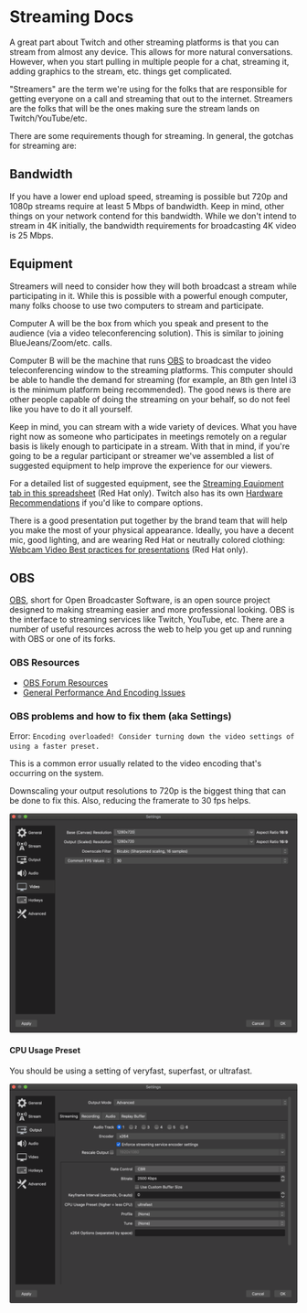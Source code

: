 # Streaming Docs

A great part about Twitch and other streaming platforms is that you can stream from almost any device. This allows for more natural conversations. However, when you start pulling in multiple people for a chat, streaming it, adding graphics to the stream, etc. things get complicated.

"Streamers" are the term we're using for the folks that are responsible for getting everyone on a call and streaming that out to the internet. Streamers are the folks that will be the ones making sure the stream lands on Twitch/YouTube/etc.

There are some requirements though for streaming. In general, the gotchas for streaming are:

## Bandwidth

If you have a lower end upload speed, streaming is possible but 720p and 1080p streams require at least 5 Mbps of bandwidth. Keep in mind, other things on your network contend for this bandwidth. While we don't intend to stream in 4K initially, the bandwidth requirements for broadcasting 4K video is 25 Mbps.

## Equipment

Streamers will need to consider how they will both broadcast a stream while participating in it. While this is possible with a powerful enough computer, many folks choose to use two computers to stream and participate.

Computer A will be the box from which you speak and present to the audience (via a video teleconferencing solution). This is similar to joining BlueJeans/Zoom/etc. calls.

Computer B will be the machine that runs [OBS](https://obsproject.com/) to broadcast the video teleconferencing window to the streaming platforms. This computer should be able to handle the demand for streaming (for example, an 8th gen Intel i3 is the minimum platform being recommended). The good news is there are other people capable of doing the streaming on your behalf, so do not feel like you have to do it all yourself.

Keep in mind, you can stream with a wide variety of devices. What you have right now as someone who participates in meetings remotely on a regular basis is likely enough to participate in a stream. With that in mind, if you're going to be a regular participant or streamer we've assembled a list of suggested equipment to help improve the experience for our viewers.

For a detailed list of suggested equipment, see the [Streaming Equipment tab in this spreadsheet](https://docs.google.com/spreadsheets/d/1ZoLJQAM6-oCC_5YO1KjM9IeO78mXDegvnDIngTzQzi8/edit?ts=5e95dcd5#gid=1483729067) (Red Hat only). Twitch also has its own [Hardware Recommendations](https://www.twitch.tv/creatorcamp/en/setting-up-your-stream/hardware-recommendations/) if you'd like to compare options.

There is a good presentation put together by the brand team that will help you make the most of your physical appearance. Ideally, you have a decent mic, good lighting, and are wearing Red Hat or neutrally colored clothing: [Webcam Video
Best practices for presentations](https://docs.google.com/presentation/d/1xnW3hm-jDfwrqma-1j8vzmq4an1mJMk0Y2hQfUkKss4/edit#slide=id.g547716335e_0_260) (Red Hat only).

## OBS

[OBS](https://obsproject.com/), short for Open Broadcaster Software, is an open source project designed to making streaming easier and more professional looking. OBS is the interface to streaming services like Twitch, YouTube, etc. There are a number of useful resources across the web to help you get up and running with OBS or one of its forks.

### OBS Resources

* [OBS Forum Resources](https://obsproject.com/forum/resources/)
* [General Performance And Encoding Issues](https://obsproject.com/wiki/General-Performance-and-Encoding-Issues)

### OBS problems and how to fix them (aka Settings)

Error: `Encoding overloaded! Consider turning down the video settings of using a faster preset.`

This is a common error usually related to the video encoding that's occurring on the system.

Downscaling your output resolutions to 720p is the biggest thing that can be done to fix this. Also, reducing the framerate to 30 fps helps.

![Settings -> Video](img/settings-video-resolution.png)

#### CPU Usage Preset

You should be using a setting of veryfast, superfast, or ultrafast. 

![Settings -> Output -> Streaming](img/settings-output-streaming.png)

